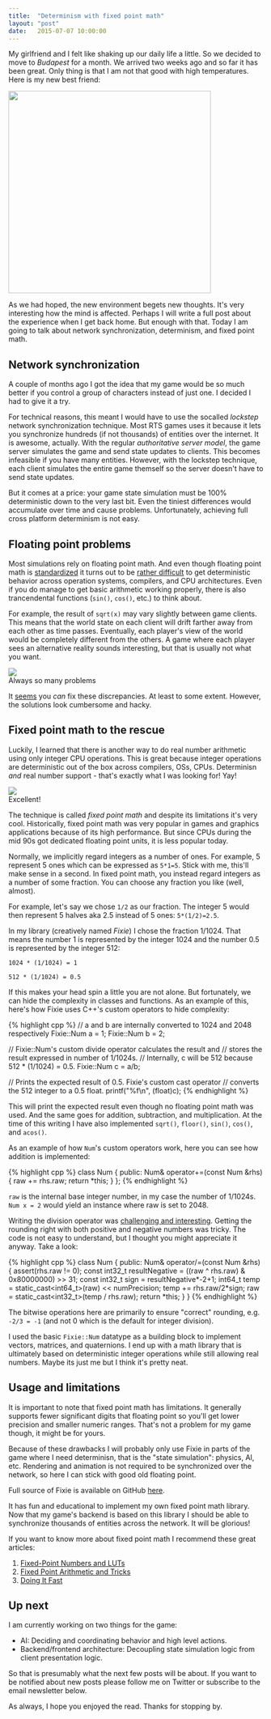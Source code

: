 ```yaml
---
title:  "Determinism with fixed point math"
layout: "post"
date:   2015-07-07 10:00:00
---
```

My girlfriend and I felt like shaking up our daily life a little. So we decided to move to *Budapest* for a month. We arrived two weeks ago and so far it has been great. Only thing is that I am not that good with high temperatures. Here is my new best friend:

<p class="photo">
  <img src="/assets/images/fan.jpg" style="width: 400px">
</p>

As we had hoped, the new environment begets new thoughts. It's very interesting how the mind is affected. Perhaps I will write a full post about the experience when I get back home. But enough with that. Today I am going to talk about network synchronization, determinism, and fixed point math.

## Network synchronization

A couple of months ago I got the idea that my game would be so much better if you control a group of characters instead of just one. I decided I had to give it a try.

For technical reasons, this meant I would have to use the socalled *lockstep* network synchronization technique. Most RTS games uses it because it lets you synchronize hundreds (if not thousands) of entities over the internet. It is awesome, actually. With the regular *authoritative server model*, the game server simulates the game and send state updates to clients. This becomes infeasible if you have many entities. However, with the lockstep technique, each client simulates the entire game themself so the server doesn't have to send state updates.

But it comes at a price: your game state simulation must be 100% deterministic down to the very last bit. Even the tiniest differences would accumulate over time and cause problems. Unfortunately, achieving full cross platform determinism is not easy.

## Floating point problems

Most simulations rely on floating point math. And even though floating point math is [standardized](http://en.wikipedia.org/wiki/IEEE_floating_point) it turns out to be [rather difficult](http://gafferongames.com/networking-for-game-programmers/floating-point-determinism/) to get deterministic behavior across operation systems, compilers, and CPU architectures. Even if you do manage to get basic arithmetic working properly, there is also trancendental functions (`sin()`, `cos()`, etc.) to think about.

For example, the result of `sqrt(x)` may vary slightly between game clients. This means that the world state on each client will drift farther away from each other as time passes. Eventually, each player's view of the world would be completely different from the others. A game where each player sees an alternative reality sounds interesting, but that is usually not what you want.

<p class="photo">
  <img src="/assets/images/sad-cat.jpg"><br>
  Always so many problems
</p>

It [seems](http://gafferongames.com/networking-for-game-programmers/floating-point-determinism/) you *can* fix these discrepancies. At least to some extent. However, the solutions look cumbersome and hacky.

## Fixed point math to the rescue

Luckily, I learned that there is another way to do real number arithmetic using only integer CPU operations. This is great because integer operations are deterministic out of the box across compilers, OSs, CPUs. Determinisn *and* real number support - that's exactly what I was looking for! Yay!

<p class="photo">
  <img src="/assets/images/racoon-excellent.jpg"><br>
  Excellent!
</p>

The technique is called *fixed point math* and despite its limitations it's very cool. Historically, fixed point math was very popular in games and graphics applications because of its high performance. But since CPUs during the mid 90s got dedicated floating point units, it is less popular today.

Normally, we implicitly regard integers as a number of ones. For example, 5 represent 5 ones which can be expressed as `5*1=5`. Stick with me, this'll make sense in a second. In fixed point math, you instead regard integers as a number of some fraction. You can choose any fraction you like (well, almost).

For example, let's say we chose `1/2` as our fraction. The integer 5 would then represent 5 halves aka 2.5 instead of 5 ones: `5*(1/2)=2.5`.

In my library (creatively named *Fixie*) I chose the fraction 1/1024. That means the number 1 is represented by the integer 1024 and the number 0.5 is represented by the integer 512:

`1024 * (1/1024) = 1`

`512 * (1/1024) = 0.5`

If this makes your head spin a little you are not alone. But fortunately, we can hide the complexity in classes and functions. As an example of this, here's how Fixie uses C++'s custom operators to hide complexity:

{% highlight cpp %}
// a and b are internally converted to 1024 and 2048 respectively
Fixie::Num a = 1;
Fixie::Num b = 2;

// Fixie::Num's custom divide operator calculates the result and
// stores the result expressed in number of 1/1024s.
// Internally, c will be 512 because 512 * (1/1024) = 0.5.
Fixie::Num c = a/b;

// Prints the expected result of 0.5. Fixie's custom cast operator
// converts the 512 integer to a 0.5 float.
printf("%f\n", (float)c);
{% endhighlight %}

This will print the expected result even though no floating point math was used. And the same goes for addition, subtraction, and multiplication. At the time of this writing I have also implemented `sqrt()`, `floor()`, `sin()`, `cos()`, and `acos()`.

As an example of how `Num`'s custom operators work, here you can see how addition is implemented:

{% highlight cpp %}
class Num {
public:
  Num& operator+=(const Num &rhs) {
    raw += rhs.raw;
    return *this;
  }
};
{% endhighlight %}

`raw` is the internal base integer number, in my case the number of 1/1024s. `Num x = 2` would yield an instance where raw is set to 2048.

Writing the division operator was [challenging and interesting](stackoverflow.com/questions/2422712/c-rounding-integer-division-instead-of-truncating/29533500). Getting the rounding right with both positive and negative numbers was tricky. The code is not easy to understand, but I thought you might appreciate it anyway. Take a look:

{% highlight cpp %}
class Num {
public:
  Num& operator/=(const Num &rhs) {
    assert(rhs.raw != 0);
    const int32_t resultNegative = ((raw ^ rhs.raw) & 0x80000000) >> 31;
    const int32_t sign = resultNegative*-2+1;
    int64_t temp = static_cast<int64_t>(raw) << numPrecision;
    temp += rhs.raw/2*sign;
    raw = static_cast<int32_t>(temp / rhs.raw);
    return *this;
  }
}
{% endhighlight %}

The bitwise operations here are primarily to ensure "correct" rounding, e.g. `-2/3 = -1` (and not 0 which is the default for integer division).

I used the basic `Fixie::Num` datatype as a building block to implement vectors, matrices, and quaternions. I end up with a math library that is ultimately based on deterministic integer operations while still allowing real numbers. Maybe its just me but I think it's pretty neat.

## Usage and limitations

It is important to note that fixed point math has limitations. It generally supports fewer significant digits that floating point so you'll get lower precision and smaller numeric ranges. That's not a problem for my game though, it might be for yours.

Because of these drawbacks I will probably only use Fixie in parts of the game where I need determinisn, that is the "state simulation": physics, AI, etc. Rendering and animation is not required to be synchronized over the network, so here I can stick with good old floating point.

Full source of Fixie is available on GitHub [here](https://github.com/rasmusrn/fixie).

It has fun and educational to implement my own fixed point math library. Now that my game's backend is based on this library I should be able to synchronize thousands of entities across the network. It will be glorious!

If you want to know more about fixed point math I recommend these great articles:

1. [Fixed-Point Numbers and LUTs](http://www.coranac.com/tonc/text/fixed.htm)
2. [Fixed Point Arithmetic and Tricks](http://x86asm.net/articles/fixed-point-arithmetic-and-tricks/)
3. [Doing It Fast](http://gameprogrammer.com/4-fixed.html)

## Up next

I am currently working on two things for the game:

* AI: Deciding and coordinating behavior and high level actions.
* Backend/frontend architecture: Decoupling state simulation logic from client presentation logic.

So that is presumably what the next few posts will be about. If you want to be notified about new posts please follow me on Twitter or subscribe to the email newsletter below.

As always, I hope you enjoyed the read. Thanks for stopping by.
